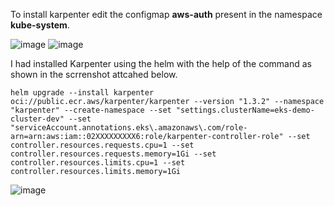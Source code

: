 To install karpenter edit the configmap **aws-auth** present in the namespace **kube-system**.

![image](https://github.com/user-attachments/assets/f951d3ad-dfbd-41e4-a1e9-29f4ab1e42c2)
![image](https://github.com/user-attachments/assets/ff1cfc81-48c2-47ef-aee8-06cd2a713a84)

I had installed Karpenter using the helm with the help of the command as shown in the scrrenshot attcahed below.

```
helm upgrade --install karpenter oci://public.ecr.aws/karpenter/karpenter --version "1.3.2" --namespace "karpenter" --create-namespace --set "settings.clusterName=eks-demo-cluster-dev" --set "serviceAccount.annotations.eks\.amazonaws\.com/role-arn=arn:aws:iam::02XXXXXXXXX6:role/karpenter-controller-role" --set controller.resources.requests.cpu=1 --set controller.resources.requests.memory=1Gi --set controller.resources.limits.cpu=1 --set controller.resources.limits.memory=1Gi
```
![image](https://github.com/user-attachments/assets/07b52851-4d2c-4782-8968-416ead24d483)

